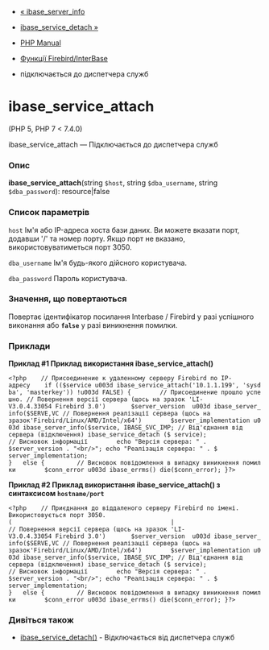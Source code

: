- [« ibase_server_info](function.ibase-server-info.md)
- [ibase_service_detach »](function.ibase-service-detach.md)

- [PHP Manual](index.md)
- [Функції Firebird/InterBase](ref.ibase.md)
- підключається до диспетчера служб

# ibase_service_attach

(PHP 5, PHP 7 \< 7.4.0)

ibase_service_attach — Підключається до диспетчера служб

### Опис

**ibase_service_attach**(string `$host`, string `$dba_username`, string
`$dba_password`): resource\|false

### Список параметрів

`host`
Ім'я або IP-адреса хоста бази даних. Ви можете вказати порт, додавши '/'
та номер порту. Якщо порт не вказано, використовуватиметься порт 3050.

`dba_username`
Ім'я будь-якого дійсного користувача.

`dba_password`
Пароль користувача.

### Значення, що повертаються

Повертає ідентифікатор посилання Interbase / Firebird у разі успішного
виконання або **`false`** у разі виникнення помилки.

### Приклади

**Приклад #1 Приклад використання **ibase_service_attach()****

` <?php    // Присоединение к удаленному серверу Firebird по IP-адресу    if (($service u003d ibase_service_attach('10.1.1.199', 'sysdba', 'masterkey')) !u003d FALSE) {        // Присоединение прошло успешно. // Повернення версії сервера (щось на зразок 'LI-V3.0.4.33054 Firebird 3.0')       $server_version  u003d ibase_server_info($SERVE,VC // Повернення реалізації сервера (щось на зразок'Firebird/Linux/AMD/Intel/x64')        $server_implementation u003d ibase_server_info($service, IBASE_SVC_IMP; // Від'єднання від сервера (відключення) ibase_service_detach ($ service); // Висновок інформації        echo "Версія сервера: " . $server_version . "<br/>"; echo "Реалізація сервера: " . $ server_implementation; }   else {         // Висновок повідомлення в випадку виникнення помилки        $conn_error u003d ibase_errms() die($conn_error); }?> `

**Приклад #2 Приклад використання **ibase_service_attach()** з
синтаксисом `hostname/port`**

`<?php    // Приєднання до віддаленого серверу Firebird по імені. Використовується порт 3050. (                                            | // Повернення версії сервера (щось на зразок 'LI-V3.0.4.33054 Firebird 3.0')       $server_version  u003d ibase_server_info($SERVE,VC // Повернення реалізації сервера (щось на зразок'Firebird/Linux/AMD/Intel/x64')        $server_implementation u003d ibase_server_info($service, IBASE_SVC_IMP; // Від'єднання від сервера (відключення) ibase_service_detach ($ service); // Висновок інформації        echo "Версія сервера: " . $server_version . "<br/>"; echo "Реалізація сервера: " . $ server_implementation; }   else {         // Висновок повідомлення в випадку виникнення помилки        $conn_error u003d ibase_errms() die($conn_error); }?> `

### Дивіться також

- [ibase_service_detach()](function.ibase-service-detach.md) -
Відключається від диспетчера служб
